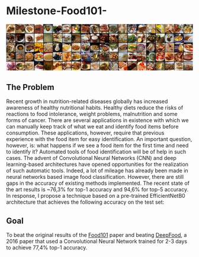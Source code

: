# Milestone-Food101-


<p align="center">
  <img src="https://github.com/docum5/Milestone-Food101-/blob/main/food101.jpeg?raw=true" />
</p>

## The Problem 
Recent growth in nutrition-related diseases globally has increased awareness of healthy nutritional habits. Healthy diets reduce the risks of reactions to food intolerance, weight problems, malnutrition and some forms of cancer. There are several applications in existence with which we can manually keep track of what we eat and identify food items before consumption. These applications, however, require that previous experience with the food item for easy identification. An important question, however, is: what happens if we see a food item for the first time and need to identify it? Automated tools of food identification will be of help in such cases. The advent of Convolutional Neural Networks (CNN) and deep learning-based architectures have opened opportunities for the realization of such automatic tools. Indeed, a lot of mileage has already been made in neural networks based image food classification. However, there are still gaps in the accuracy of existing methods implemented. The recent state of the art results is ~76,3% for top-1 accuracy and 94,6% for top-5 accuracy. In response, I propose a technique based on a pre-trained EfficientNetB0 architecture that achieves the following accuracy on the test set:

## Goal
To beat the original results of the [Food101](https://data.vision.ee.ethz.ch/cvl/datasets_extra/food-101/) paper and beating [DeepFood](https://www.researchgate.net/publication/304163308_DeepFood_Deep_Learning-Based_Food_Image_Recognition_for_Computer-Aided_Dietary_Assessment), a 2016 paper that used a Convolutional Neural Network trained for 2-3 days to achieve 77,4% top-1 accuracy.
